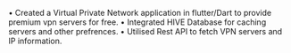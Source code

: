 •	Created a Virtual Private Network application in flutter/Dart to provide premium vpn servers for free.
•	Integrated HIVE Database for caching servers and other prefrences.
•	Utilised Rest API to fetch VPN servers and IP information.


